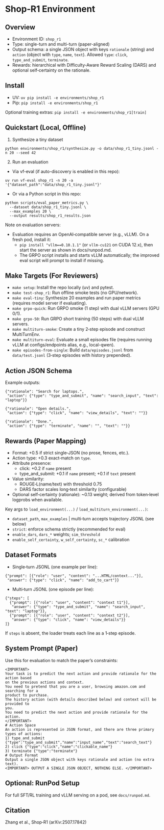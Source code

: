 # Shop‑R1 Environment

## Overview
- Environment ID: `shop_r1`
- Type: single-turn and multi-turn (paper-aligned)
- Output schema: a single JSON object with keys `rationale` (string) and `action` (object with `type`, `name`, `text`). Allowed `type`: `click`, `type_and_submit`, `terminate`.
- Rewards: hierarchical with Difficulty‑Aware Reward Scaling (DARS) and optional self‑certainty on the rationale.

## Install
- UV: `uv pip install -e environments/shop_r1`
- Pip: `pip install -e environments/shop_r1`

Optional training extras: `pip install -e environments/shop_r1[train]`

## Quickstart (Local, Offline)
1) Synthesize a tiny dataset
```
python environments/shop_r1/synthesize.py -o data/shop_r1_tiny.jsonl -n 20 --seed 42
```
2) Run an evaluation
- Via vf-eval (if auto-discovery is enabled in this repo):
```
uv run vf-eval shop_r1 -n 20 -a '{"dataset_path":"data/shop_r1_tiny.jsonl"}'
```
- Or via a Python script in this repo:
```
python scripts/eval_paper_metrics.py \
  --dataset data/shop_r1_tiny.jsonl \
  --max_examples 20 \
  --output results/shop_r1_results.json
```

Note on evaluation servers:
- Evaluation requires an OpenAI‑compatible server (e.g., vLLM). On a fresh pod, install it:
  - `pip install "vllm==0.10.1.1"` (or `vllm-cu121` on CUDA 12.x), then start the server as shown in docs/runpod.md.
  - The GRPO script installs and starts vLLM automatically; the improved eval script will prompt to install if missing.

## Make Targets (For Reviewers)
- `make setup`: Install the repo locally (uv) and pytest.
- `make test-shop_r1`: Run offline smoke tests (no GPU/network).
- `make eval-tiny`: Synthesize 20 examples and run paper metrics (requires model server if evaluating).
- `make grpo-quick`: Run GRPO smoke (1 step) with dual vLLM servers (GPU 0/1).
- `make grpo-50`: Run GRPO short training (50 steps) with dual vLLM servers.
- `make multiturn-smoke`: Create a tiny 2‑step episode and construct MultiTurnEnv.
- `make multiturn-eval`: Evaluate a small episodes file (requires running vLLM at configs/endpoints alias, e.g., local-qwen).
- `make episodes-from-single`: Build `data/episodes.jsonl` from `data/test.jsonl` (3‑step episodes with history prepended).

## Action JSON Schema
Example outputs:
```
{"rationale": "Search for laptops.",
 "action": {"type": "type_and_submit", "name": "search_input", "text": "laptop"}}

{"rationale": "Open details.",
 "action": {"type": "click", "name": "view_details", "text": ""}}

{"rationale": "Done.",
 "action": {"type": "terminate", "name": "", "text": ""}}
```

## Rewards (Paper Mapping)
- Format: +0.5 if strict single‑JSON (no prose, fences, etc.).
- Action type: +0.3 exact‑match on `type`.
- Attribute presence:
  - click: +0.2 if `name` present
  - type_and_submit: +0.1 if `name` present; +0.1 if `text` present
- Value similarity:
  - ROUGE‑L(name/text) with threshold 0.75
  - DARS factor scales long‑text similarity (configurable)
- Optional self‑certainty (rationale): ~0.13 weight; derived from token‑level logprobs when available.

Key args to `load_environment(...)` / `load_multiturn_environment(...)`:
- `dataset_path`, `max_examples` | multi‑turn accepts trajectory JSONL (see below)
- `strict`: enforce schema strictly (recommended for eval)
- `enable_dars`, `dars_*` weights; `sim_threshold`
- `enable_self_certainty`, `w_self_certainty`, `sc_*` calibration

## Dataset Formats
- Single‑turn JSONL (one example per line):
```
{"prompt": [{"role": "user", "content": "...HTML/context..."}],
 "answer": {"type": "click", "name": "add_to_cart"}}
```

- Multi‑turn JSONL (one episode per line):
```
{"steps": [
  {"prompt": [{"role": "user", "content": "context t1"}],
   "answer": {"type": "type_and_submit", "name": "search_input", "text": "laptop"}},
  {"prompt": [{"role": "user", "content": "context t2"}],
   "answer": {"type": "click", "name": "view_details"}}
]}
```
If `steps` is absent, the loader treats each line as a 1‑step episode.

## System Prompt (Paper)
Use this for evaluation to match the paper’s constraints:
```
<IMPORTANT>
Your task is to predict the next action and provide rationale for the action based
on the previous actions and context.
You need to pretend that you are a user, browsing amazon.com and searching for a
product to purchase.
The history action (with details described below) and context will be provided to
you.
You need to predict the next action and provide rationale for the action.
</IMPORTANT>
# Action Space
An action is represented in JSON format, and there are three primary types of actions:
1) type_and_submit {"type":"type_and_submit","name":"input_name","text":"search_text"}
2) click {"type":"click","name":"clickable_name"}
3) terminate {"type":"terminate"}
# Output Format
Output a single JSON object with keys rationale and action (no extra text).
<IMPORTANT> OUTPUT A SINGLE JSON OBJECT, NOTHING ELSE. </IMPORTANT>
```

## Optional: RunPod Setup
For full SFT/RL training and vLLM serving on a pod, see `docs/runpod.md`.

## Citation
Zhang et al., Shop‑R1 (arXiv:2507.17842)
